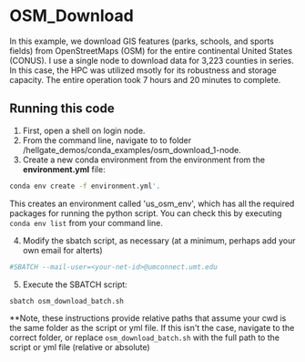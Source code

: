 # OSM_Download

In this example, we download GIS features (parks, schools, and sports fields) from OpenStreetMaps (OSM) for the entire continental United States (CONUS). I use a single node to download data for 3,223 counties in series. In this case, the HPC was utilized msotly for its robustness and storage capacity. The entire operation took 7 hours and 20 minutes to complete. 

## Running this code
1. First, open a shell on login node. 
2. From the command line, navigate to to folder /hellgate_demos/conda_examples/osm_download_1-node. 
3. Create a new conda environment from the environment from the **environment.yml** file: 
```bash
conda env create -f environment.yml'.  
```

This creates an environment called 'us_osm_env', which has all the required packages for running the python script. You can check this by executing `conda env list` from your command line. 

4. Modify the sbatch script, as necessary (at a minimum, perhaps add your own email for alterts)
```bash
#SBATCH --mail-user=<your-net-id>@umconnect.umt.edu
```

5. Execute the SBATCH script: 
```bash
sbatch osm_download_batch.sh
```
**Note, these instructions provide relative paths that assume your cwd is the same folder as the script or yml file. If this isn't the case, navigate to the correct folder, or replace `osm_download_batch.sh` with the full path to the script or yml file (relative or absolute)